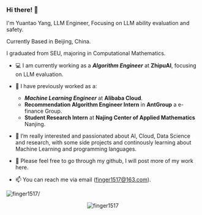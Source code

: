 ### Hi there! 👋


I'm Yuantao Yang, LLM Engineer, Focusing on LLM ability evaluation and safety. 

Currently Based in Beijing, China.

I graduated from SEU, majoring in Computational Mathematics. 

- 💻 I am currently working as a ***Algorithm Engineer*** at **ZhipuAI**, focusing on LLM evaluation.
- 🔭 I have previously worked as a:
   - ***Machine Learning Engineer*** at **Alibaba Cloud**. 
   - **Recommendation Algorithm Engineer Intern** in **AntGroup** a e-finance Group.
   - **Student Research Intern** at **Najing Center of Applied Mathematics** Nanjing.

- 🤔 I’m really interested and passionated about AI, Cloud, Data Science and research, with some side projects and continously learning about Machine Learning and programming languages.
- 💬 Please feel free to go through my github, I will post more of my work here.
- 📫 You can reach me via email (finger1517@163.com).

<p align="left"> <img src=https://komarev.com/ghpvc/?username=finger1517 alt=finger1517/> </p>

<p align="center"> <img src=https://github-readme-stats.vercel.app/api?username=finger1517&show_icons=true alt=finger1517 /> </p>
